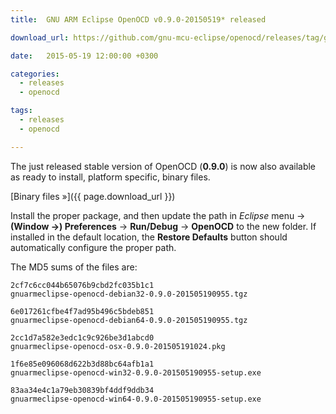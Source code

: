 ```yaml
---
title:  GNU ARM Eclipse OpenOCD v0.9.0-20150519* released

download_url: https://github.com/gnu-mcu-eclipse/openocd/releases/tag/gae-0.9.0-20150519

date:   2015-05-19 12:00:00 +0300

categories:
  - releases
  - openocd

tags:
  - releases
  - openocd

---
```


The just released stable version of OpenOCD (**0.9.0**) is now also available as ready to install, platform specific, binary files.

[Binary files »]({{ page.download_url }})

Install the proper package, and then update the path in _Eclipse_ menu →  **(Window →) Preferences** → **Run/Debug** → **OpenOCD** to the new folder. If installed in the default location, the **Restore Defaults** button should automatically configure the proper path.

The MD5 sums of the files are:

	2cf7c6cc044b65076b9cbd2fc035b1c1
	gnuarmeclipse-openocd-debian32-0.9.0-201505190955.tgz

	6e017261cfbe4f7ad95b496c5bdeb851
	gnuarmeclipse-openocd-debian64-0.9.0-201505190955.tgz

	2cc1d7a582e3edc1c9c926be3d1abcd0
	gnuarmeclipse-openocd-osx-0.9.0-201505191024.pkg

	1f6e85e096068d622b3d88bc64afb1a1
	gnuarmeclipse-openocd-win32-0.9.0-201505190955-setup.exe

	83aa34e4c1a79eb30839bf4ddf9ddb34
	gnuarmeclipse-openocd-win64-0.9.0-201505190955-setup.exe
